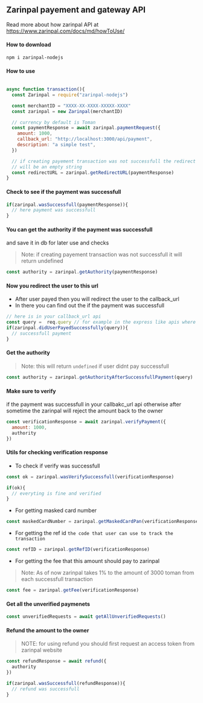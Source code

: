 ## Zarinpal payement and gateway API
Read more about how zarinpal API at https://www.zarinpal.com/docs/md/howToUse/

#### How to download
```sh
npm i zarinpal-nodejs
```

#### How to use
```js

async function transaction(){
  const Zarinpal = require("zarinpal-nodejs")

  const merchantID = "XXXX-XX-XXXX-XXXXX-XXXX"
  const zarinpal = new Zarinpal(merchantID)

  // currency by default is Toman
  const paymentResponse = await zarinpal.paymentRequest({
    amount: 1000,
    callback_url: "http://localhost:3000/api/payment",
    description: "a simple test",
  })

  // if creating payement transaction was not successfull the redirect url
  // will be an empty string
  const redirectURL = zarinpal.getRedirectURL(paymentResponse)
}

```

#### Check to see if the payment was successfull
```js
if(zarinpal.wasSuccessfull(paymentResponse)){
  // here payment was successfull
}
```

#### You can get the authority if the payment was successfull
and save it in db for later use and checks
> Note: if creating payement transaction was not successfull it will return undefined
```js
const authority = zarinpal.getAuthority(paymentResponse)
```

#### Now you redirect the user to this url 
- After user payed then you will redirect the user to the callback_url
- In there you can find out the if the payment was successfull
```js
// here is in your callback_url api
const query =  req.query // for example in the express like apis where you have res,req objects
if(zarinpal.didUserPayedSuccessfully(query)){
  // successfull payment
}

```

#### Get the authority 
> Note: this will return `undefined` if user didnt pay successfull
```js
const authority = zarinpal.getAuthorityAfterSuccessfullPayment(query)
```

#### Make sure to verify 
if the payment was successfull in your callbakc_url api
otherwise after sometime the zarinpal will reject the amount back to the owner
```js
const verificationResponse = await zarinpal.verifyPayment({
  amount: 1000,
  authority
})
```

#### Utils for checking verification response
- To check if verify was successfull
```js 
const ok = zarinpal.wasVerifySuccessfull(verificationResponse)

if(ok){
  // everyting is fine and verified
}
```

- For getting masked card number
```js
const maskedCardNumber = zarinpal.getMaskedCardPan(verificationResponse)
```

- For getting the ref id `the code that user can use to track the transaction`
```js
const refID = zarinpal.getRefID(verificationResponse)
```

- For getting the fee that this amount should pay to zarinpal
> Note: As of now zarinpal takes 1% to the amount of 3000 toman from each successfull transaction
```js
const fee = zarinpal.getFee(verificationResponse)
```

#### Get all the unverified paymenets
```js
const unverifiedRequests = await getAllUnverifiedRequests()
```

#### Refund the amount to the owner
> NOTE: for using refund you should first request an access token from zarinpal website
```js
const refundResponse = await refund({
  authority
})

if(zarinpal.wasSuccessfull(refundResponse)){
  // refund was successfull
}
```